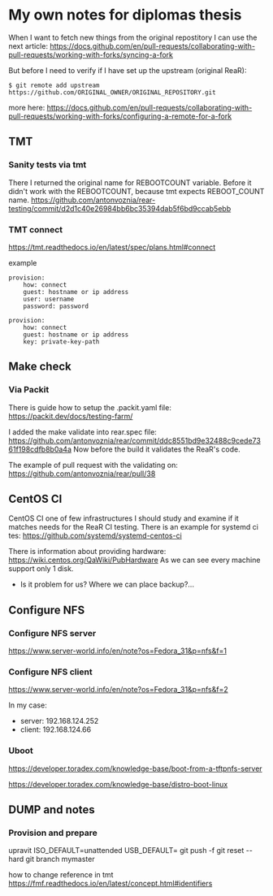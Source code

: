 # My own notes for diplomas thesis

When I want to fetch new things from the original repostitory I can use the next
article:
https://docs.github.com/en/pull-requests/collaborating-with-pull-requests/working-with-forks/syncing-a-fork

But before I need to verify if I have set up the upstream (original ReaR):
```
$ git remote add upstream https://github.com/ORIGINAL_OWNER/ORIGINAL_REPOSITORY.git
```
more here: https://docs.github.com/en/pull-requests/collaborating-with-pull-requests/working-with-forks/configuring-a-remote-for-a-fork


## TMT
### Sanity tests via tmt
There I returned the original name for REBOOTCOUNT variable.
Before it didn't work with the REBOOTCOUNT, because tmt expects REBOOT_COUNT name.
https://github.com/antonvoznia/rear-testing/commit/d2d1c40e26984bb6bc35394dab5f6bd9ccab5ebb

### TMT connect
https://tmt.readthedocs.io/en/latest/spec/plans.html#connect

example
```
provision:
    how: connect
    guest: hostname or ip address
    user: username
    password: password

provision:
    how: connect
    guest: hostname or ip address
    key: private-key-path
```


## Make check
### Via Packit
There is guide how to setup the .packit.yaml file:
https://packit.dev/docs/testing-farm/

I added the make validate into rear.spec file:
https://github.com/antonvoznia/rear/commit/ddc8551bd9e32488c9cede7361f198cdfb8b0a4a
Now before the build it validates the ReaR's code.

The example of pull request with the validating on:
https://github.com/antonvoznia/rear/pull/38


## CentOS CI

CentOS CI one of few infrastructures I should study and examine if it matches
needs for the ReaR CI testing.
There is an example for systemd ci tes:
https://github.com/systemd/systemd-centos-ci

There is information about providing hardware:
https://wiki.centos.org/QaWiki/PubHardware
As we can see every machine support only 1 disk.
* Is it problem for us? Where we can place backup?...


## Configure NFS
### Configure NFS server
https://www.server-world.info/en/note?os=Fedora_31&p=nfs&f=1
### Configure NFS client
https://www.server-world.info/en/note?os=Fedora_31&p=nfs&f=2


In my case:
* server: 192.168.124.252
* client: 192.168.124.66

### Uboot
https://developer.toradex.com/knowledge-base/boot-from-a-tftpnfs-server

https://developer.toradex.com/knowledge-base/distro-boot-linux


## DUMP and notes
### Provision and prepare

upravit
ISO_DEFAULT=unattended
USB_DEFAULT=
git push -f
git reset --hard
git branch mymaster

how to change reference in tmt
https://fmf.readthedocs.io/en/latest/concept.html#identifiers
